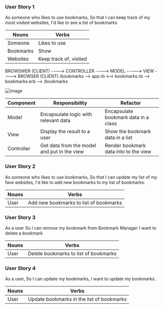 <!-- As a <Stakeholder>,
So that <Motivation>,
I'd like <Task>. -->

### User Story 1

As someone who likes to use bookmarks,
So that I can keep track of my most visited websites,
I'd like to see a list of bookmarks

| Nouns     | Verbs                  |
| --------- | ---------------------- |
| Someone   | Likes to use           |
| Bookmarks | Show                   |
| Websites  | Keep track of, visited |

BROWSWER (CLIENT) ----> CONTROLLER ----> MODEL -----> VIEW ----> BROWSER (CLIENT)
/bookmarks --> app.rb <--> bookmarks.rb --> bookmarks.erb --> /bookmarks

![image](https://github.com/makersacademy/course/blob/master/bookmark_manager/images/bookmark_manager_1.png?raw=true)

| Component  | Responsibility                              | Refactor                              |
| ---------- | ------------------------------------------- | ------------------------------------- |
| Model      | Encapsulate logic with relevant data        | Encapsulate bookmark data in a class  |
| View       | Display the result to a user                | Show the bookmark data in a list      |
| Controller | Get data from the model and put in the view | Render bookmark data into to the view |

### User Story 2

As someone who likes to use bookmarks,
So that I can update my list of my fave websites,
I'd like to add new bookmarks to my list of bookmarks.

| Nouns | Verbs                                  |
| ----- | -------------------------------------- |
| User  | Add new bookmarks to list of bookmarks |

### User Story 3

As a user
So I can remove my bookmark from Bookmark Manager
I want to delete a bookmark

| Nouns | Verbs                                 |
| ----- | ------------------------------------- |
| User  | Delete bookmarks to list of bookmarks |

### User Story 4

As a user,
So I can update my bookmarks,
I want to update my bookmarks.

| Nouns | Verbs                                     |
| ----- | ----------------------------------------- |
| User  | Update bookmarks in the list of bookmarks |
